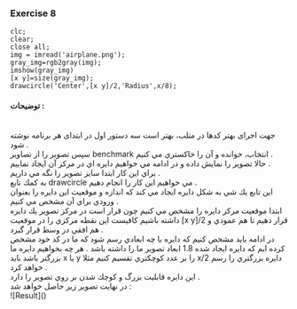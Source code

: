 ### Exercise 8
```
clc;
clear;
close all;
img = imread('airplane.png');
gray_img=rgb2gray(img); 
imshow(gray_img)
[x y]=size(gray_img);
drawcircle('Center',[x y]/2,'Radius',x/8);
```
#### توضیحات :
<br/>
جهت اجرای بهتر کدها در متلب، بهتر است سه دستور اول در ابتدای هر برنامه نوشته شود . 
<br/>
سپس تصوير را از تصاوير benchmark انتخاب، خوانده و آن را خاكستري مي كنيم .
<br/>
حالا تصوير را نمايش داده و در ادامه مي خواهيم دايره اي در مركز آن ايجاد نماييم .
<br/>
براي اين كار ابتدا سايز تصوير را نگه مي داريم .
<br/>
به كمك تابع drawcircle مي خواهيم اين كار را انجام دهيم .
<br/>
اين تابع يك شي به شكل دايره ايجاد مي كند كه اندازه و موقعيت اين دايره را بعنوان ورودي براي آن مشخص مي كنيم .
<br/>
ابتدا موقعيت مركز دايره را مشخص مي كنيم چون قرار است در مركز تصوير يك دايره داشته باشيم كافيست اين نقطه مركزي را 
در موقعيت [x y]/2 قرار دهيم تا هم عمودي و هم افقي در وسط قرار گيرد .
<br/>
در ادامه بايد مشخص كنيم كه دايره با چه ابعادي رسم شود كه ما در كد خود 
 مشخص كرده ايم كه دايره ايجاد شده 1.8 ابعاد تصوير ما را داشته باشد . هر چه 
بخواهيم دايره ما بزرگتر باشد بايد x يا y را بر عدد كوچكتري تقسيم كنيم مثلا x/2 دايره بزرگتري را رسم خواهد كرد .
<br/>
اين دايره قابليت بزرگ و كوچك شدن بر روي تصوير را دارد .
<br/>
در نهايت تصوير زير حاصل خواهد شد :  
</div>
<br/>
![Result]()
